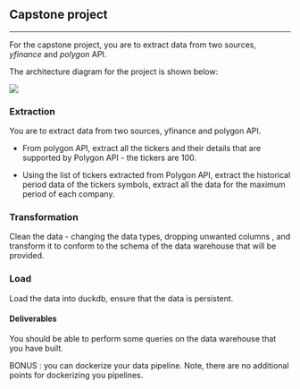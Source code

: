 ## Capstone project

---

For the capstone project, you are to extract data from two sources, *yfinance* and *polygon* API.

The architecture diagram for the project is shown below:

![](/home/c99/Desktop/data-projects/phx-etl-workshop/capstone-project/capstone-project-architecture.png)

### Extraction

You are to extract data from two sources, yfinance and polygon API.

- From polygon API, extract all the tickers and their details that are supported by Polygon API - the tickers are 100.

- Using the list of tickers extracted from Polygon API, extract the historical period data of the tickers symbols, extract all the data for the maximum period of each company.

### Transformation

Clean the data - changing the data types, dropping unwanted columns , and transform it to conform to the schema of the data warehouse that will be provided.

### Load

Load the data into duckdb, ensure that the data is persistent.


#### Deliverables

You should be able to perform some queries on the data warehouse that you have built.

BONUS : you can dockerize your data pipeline. Note, there are no additional points for dockerizing you pipelines.
